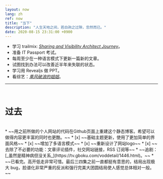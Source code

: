 ```yaml
---
layout: now
lang: zh
ref: now
title: "当下"
description: "人生天地之间，若白驹之过隙，忽然而已。"
date: 2020-08-15 23:31:00 +0900
---
```

* 学习 trailmix: [_Sharing and Visibility Architect Journey_](https://trailhead.salesforce.com/users/strailhead/trailmixes/architect-sharing-and-visibility)。
* 准备 IT Passport 考试。
* 每周至少在一种语言模式下更新一篇新的文章。
* 试图找到办法可以改善近半年来失联的状态。
* 学习用 Revealjs 做 PPT。
* 看综艺：[*乘风破浪的姐姐*](https://www.mgtv.com/h/338497.html)。

---
<br/>
<h1 class="liujianmaocao">过去</h1>
<br/>
* ~~用之前所做的个人网站的代码在Github页面上重建这个静态博客。希望可以做得内容更丰富的同时也更酷。~~
  * [x] ~~基础主题更新，使用了更加简单的界面风格~~
  * [x] ~~增加了多语言模式~~
  * [x] ~~重新设计了网站logo~~
  * [x] ~~去除了不必要的功能：文章评论插件，社交网站链接，RSS 订阅等~~
* ~~追剧：[_虽然是精神病但没关系_](https://tv.gboku.com/voddetail/1446.html)。~~ 
  * ~~已看完。高开低走非常可惜。最后三四集之前一直都挺有意思的，结局出现极大 bug，脸谱化非常严重的反派和强行完美大团圆结局使人感觉总体相对一般。~~
